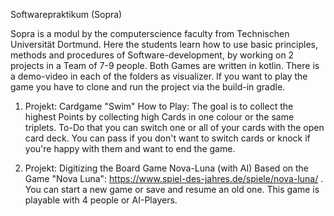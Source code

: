Softwarepraktikum (Sopra)

Sopra is a modul by the computerscience faculty from Technischen Universität Dortmund. Here the students learn how to use basic principles, methods and procedures of Software-development, by working on 2 projects in a Team of 7-9 people. Both Games are written in kotlin.
There is a demo-video in each of the folders as visualizer. If you want to play the game you have to clone and run the project via the build-in gradle.

1. Projekt: Cardgame "Swim"
	How to Play:
	The goal is to collect the highest Points by collecting high Cards in one colour or the same triplets. To-Do that you can switch one or all of your cards with the open card deck. You can pass if you don't want to switch cards or knock if you're happy with them and want to end the game.

2. Projekt: Digitizing the Board Game Nova-Luna  (with AI)
 Based on the Game "Nova Luna": https://www.spiel-des-jahres.de/spiele/nova-luna/ .
 You can start a new game or save and resume an old one. This game is playable with 4 people or AI-Players.
 
 
